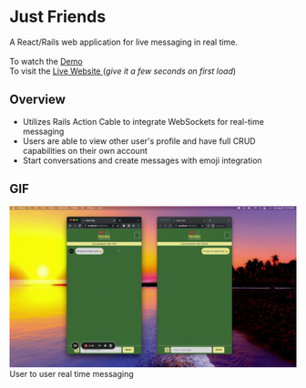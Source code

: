 # Just Friends

A React/Rails web application for live messaging in real time.
<br>
<br>
To watch the <a href="https://www.loom.com/share/6e4d20ad5c4f474da4dc8f24e27e2083"> Demo </a> <br>
To visit the <a href="https://justfriendsapp.herokuapp.com/"> Live Website </a> (*give it a few seconds on first load*) <br>

## Overview

- Utilizes Rails Action Cable to integrate WebSockets for real-time messaging
- Users are able to view other user's profile and have full CRUD capabilities on their own account
- Start conversations and create messages with emoji integration 

## GIF

<img src="client/public/chatgif.gif" width="600">
User to user real time messaging
